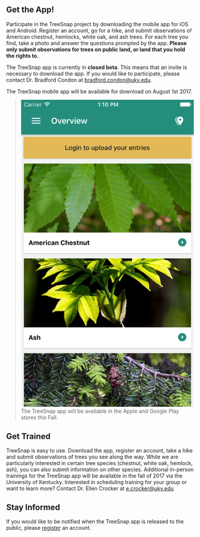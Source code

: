## Get the App!
Participate in the TreeSnap project by downloading the mobile app for iOS and Android.  Register an account, go for a hike, and submit observations of American chestnut, hemlocks, white oak, and ash trees.  For each tree you find, take a photo and answer the questions prompted by the app.  **Please only submit observations for trees on public land, or land that you hold the rights to.**
  
The TreeSnap app is currently in **closed beta**. This means that an invite is necessary to download the app.  If you would like to participate, please contact Dr. Bradford Condon at <bradford.condon@uky.edu>.
  
The TreeSnap mobile app will be available for download on August 1st 2017.
   
>![TreeSnap mobile app landing page, iOS](/public/images/appLandingPage.png)
>The TreeSnap app will be available in the Apple and Google Play stores this Fall.

## Get Trained

   TreeSnap is easy to use.  Download the app, register an account, take a hike and submit observations of trees you see along the way.  While we are particularly interested in certain tree species (chestnut, white oak, hemlock, ash), you can also submit information on other species.
   Additional in-person trainings for the TreeSnap app will be available in the fall of 2017 via the University of Kentucky.  Interested in scheduling training for your group or want to learn more?  Contact Dr. Ellen Crocker at <e.crocker@uky.edu>

   
## Stay Informed
   
If you would like to be notified when the TreeSnap app is released to the public, please [register](/register) an account.